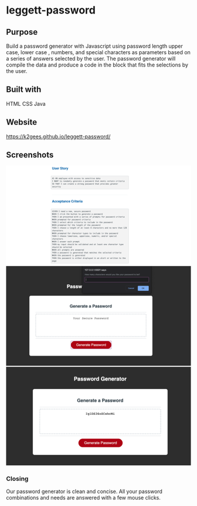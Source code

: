 # leggett-password

## Purpose
Build a password generator with Javascript using password length upper case, lower case , numbers, and special characters as parameters based on a series of answers selected by the user. The password generator will compile the data and produce a code in the block that fits the selections by the user.   

## Built with
HTML
CSS
Java

## Website
https://k2gees.github.io/leggett-password/

## Screenshots
![Acceptance criteria](./assets/images/acceptance-criteria.png)
![Window prompt](./assets/images/window-prompt.png)
![Password success](./assets/images/password-success.png)

### Closing
Our password generator is clean and concise.  All your password combinations and needs are answered with a few mouse clicks.

